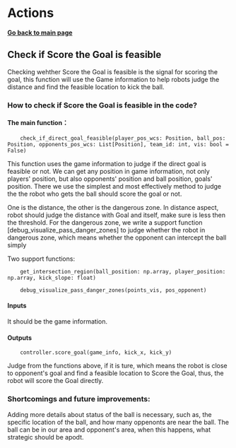 # **Actions**

**[Go back to main page](../../../Documentation.md)**

## Check if Score the Goal is feasible
   Checking wehther Score the Goal is feasible is the signal for scoring the goal, this function will use the Game information to help robots judge the distance and find the feasible location to kick the ball.     

### How to check if Score the Goal is feasible in the code?
   
   #### The main function：
        check_if_direct_goal_feasible(player_pos_wcs: Position, ball_pos: Position, opponents_pos_wcs: List[Position], team_id: int, vis: bool = False)
   
   This function uses the game information to judge if the direct goal is feasible or not. We can get any position in game information, not only players' position, but also opponents' position and ball position, goals' position. There we use the simplest and most effectively method to judge the the robot who gets the ball should score the goal or not. 
   
   One is the distance, the other is the dangerous zone. In distance aspect, robot should judge the distance with Goal and itself, make sure is less then the threshold. For the dangerous zone, we write a support function [debug_visualize_pass_danger_zones] to judge whether the robot in dangerous zone, which means whether the opponent can intercept the ball simply
   
   Two support functions:
   
        get_intersection_region(ball_position: np.array, player_position: np.array, kick_slope: float)
        
        debug_visualize_pass_danger_zones(points_vis, pos_opponent)
        
   #### Inputs 
   It should be the game information.
   
   #### Outputs
   
        controller.score_goal(game_info, kick_x, kick_y)
        
   Judge from the functions above, if it is ture, which means the robot is close to opponent's goal and find a feasible location to Score the Goal, thus, the robot will score the Goal directly.

### Shortcomings and future improvements:
   Adding more details about status of the ball is necessary, such as, the specific location of the ball, and how many oppenonts are near the ball. The ball can be in our area and opponent's area, when this happens, what strategic should be apodt. 

        
</p>
